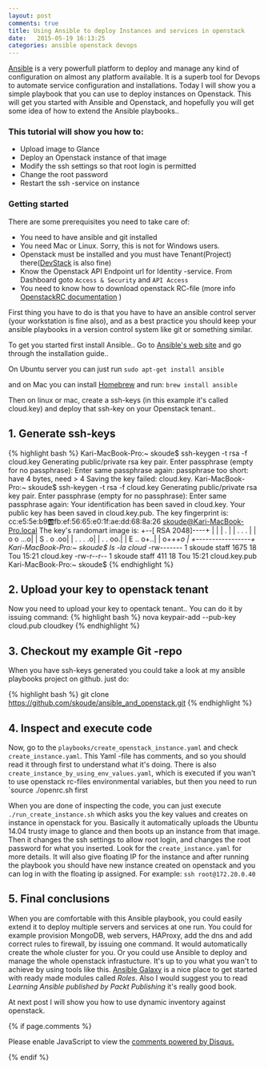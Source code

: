 ```yaml
---
layout: post
comments: true
title: Using Ansible to deploy Instances and services in openstack
date:   2015-05-19 16:13:25
categories: ansible openstack devops
---
```


[Ansible](http://www.ansible.com) is a very powerfull platform to deploy and manage any kind of configuration on almost any platform available. It is a superb tool for Devops to automate service configuration and installations. Today I will show you a simple playbook that you can use to deploy instances on Openstack. This will get you started with Ansible and Openstack, and hopefully you will get some idea of how to extend the Ansible playbooks..

### This tutorial will show you how to:

*  Upload image to Glance 
*  Deploy an Openstack instance of that image 
*  Modify the ssh settings so that root login is permitted 
*  Change the root password
*  Restart the ssh -service on instance


### Getting started

There are some prerequisites you need to take care of:

* You need to have ansible and git installed
* You need Mac or Linux. Sorry, this is not for Windows users. 
* Openstack must be installed and you must have Tenant(Project) there([DevStack](http://docs.openstack.org/developer/devstack/) is also fine)
* Know the Openstack API Endpoint url for Identity -service. From Dashboard goto `Access & Security` and `API Access` 
* You need to know how to download openstack RC-file (more info [OpenstackRC documentation](http://docs.openstack.org/cli-reference/content/cli_openrc.html) )


First thing you have to do is that you have to have an ansible control server (your workstation is fine also), and as a best practice you should keep your ansible playbooks in a version control system like git or something similar. 

To get you started first install Ansible.. Go to [Ansible's web site](www.ansible.com) and go through the installation guide..


On Ubuntu server you can just run
`sudo apt-get install ansible`

and on Mac you can install [Homebrew](http://brew.sh/) and run:
`brew install ansible`


Then on linux or mac, create a  ssh-keys (in this example it's called cloud.key) and deploy that ssh-key on your Openstack tenant.. 


## 1. Generate ssh-keys

{% highlight bash %}
Kari-MacBook-Pro:~ skoude$ ssh-keygen -t rsa -f cloud.key
Generating public/private rsa key pair.
Enter passphrase (empty for no passphrase):
Enter same passphrase again:
passphrase too short: have 4 bytes, need > 4
Saving the key failed: cloud.key.
Kari-MacBook-Pro:~ skoude$ ssh-keygen -t rsa -f cloud.key
Generating public/private rsa key pair.
Enter passphrase (empty for no passphrase):
Enter same passphrase again:
Your identification has been saved in cloud.key.
Your public key has been saved in cloud.key.pub.
The key fingerprint is:
cc:e5:5e:b9:ab:fb:ef:56:65:e0:1f:ae:dd:68:8a:26 skoude@Kari-MacBook-Pro.local
The key's randomart image is:
+--[ RSA 2048]----+
|                 |
|              .  |
|          .  . . |
|       o o   ...o|
|        S . o .oo|
|         . . . .o|
|          . . oo.|
|        E .. o+..|
|         o+++*o  |
+-----------------+
Kari-MacBook-Pro:~ skoude$ ls -la cloud*
-rw-------  1 skoude  staff  1675 18 Tou 15:21 cloud.key
-rw-r--r--  1 skoude  staff   411 18 Tou 15:21 cloud.key.pub
Kari-MacBook-Pro:~ skoude$
{% endhighlight %}


## 2. Upload your key to openstack tenant

Now you need to upload your key to opentack tenant.. You can do it by issuing command:
{% highlight bash %}
nova keypair-add --pub-key cloud.pub cloudkey
{% endhighlight %}

## 3. Checkout my example Git -repo
When you have ssh-keys generated you could take a look at my ansible playbooks project on github. 
just do:

{% highlight bash %}
git clone https://github.com/skoude/ansible_and_openstack.git
{% endhighlight %}


## 4. Inspect and execute code
Now,  go to the `playbooks/create_openstack_instance.yaml` and check `create_instance.yaml`. This Yaml -file has comments, and so you should read it through first to understand what it's doing. There is also `create_instance_by_using_env_values.yaml`, which is executed if you wan't to use openstack rc-files environmental variables, but then you need to run `source ./openrc.sh first

When you are done of inspecting the code, you can just execute `./run_create_instance.sh` which asks you the key values and creates on instance in openstack for you. Basically it automatically uploads the Ubuntu 14.04 trusty image to glance and then boots up an instance from that image. Then it changes the ssh settings to allow root login, and changes the root password for what you inserted.  Look for the `create_instance.yaml` for more details. It will also give floating IP for the instance and after running the playbook you should have new instance created on openstack and you can log in with the floating ip assigned. For example: `ssh root@172.20.0.40` 


## 5. Final conclusions

When you are comfortable with this Ansible playbook, you could easily extend it to deploy multiple servers and services at one run. You could for example provision MongoDB, web servers, HAProxy, add the dns and add correct rules to firewall,  by issuing one command.  It would automatically create the whole cluster for you. Or you could use Ansible to deploy and manage the whole openstack infrastucture. It's up to you what you wan't to achieve by using tools like this.  [Ansible Galaxy](https://galaxy.ansible.com/) is a nice place to get started with ready made modules called *Roles*. Also I would suggest you to read *Learning Ansible published by Packt Publishing*  it's really good book. 

At next post I will show you how to use dynamic inventory against openstack. 



{% if page.comments %}
<div id="disqus_thread"></div>
<script type="text/javascript">
    /* * * CONFIGURATION VARIABLES * * */
    var disqus_shortname = 'skoudestechnologyblog';
    
    /* * * DON'T EDIT BELOW THIS LINE * * */
    (function() {
        var dsq = document.createElement('script'); dsq.type = 'text/javascript'; dsq.async = true;
        dsq.src = '//' + disqus_shortname + '.disqus.com/embed.js';
        (document.getElementsByTagName('head')[0] || document.getElementsByTagName('body')[0]).appendChild(dsq);
    })();
</script>
<noscript>Please enable JavaScript to view the <a href="https://disqus.com/?ref_noscript" rel="nofollow">comments powered by Disqus.</a></noscript>

{% endif %}


